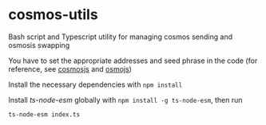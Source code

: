 # cosmos-utils
Bash script and Typescript utility for managing cosmos sending and osmosis swapping

You have to set the appropriate addresses and seed phrase in the code (for reference, see [cosmosjs](https://github.com/cosmos/cosmjs) and [osmojs](https://github.com/osmosis-labs/osmojs))

Install the necessary dependencies with `npm install`

Install *ts-node-esm* globally with `npm install -g ts-node-esm`, then run

`ts-node-esm index.ts`

